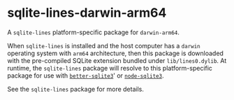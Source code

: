 <!--- Generated with the npm_generate_platform_packages.sh script, don't edit by hand -->

# sqlite-lines-darwin-arm64

A `sqlite-lines` platform-specific package for `darwin-arm64`. 

When `sqlite-lines` is installed and the host computer has a `darwin` operating system with `arm64` architecture, then this package is downloaded with the pre-compiled SQLite extension bundled under `lib/lines0.dylib`. At runtime, the `sqlite-lines` package will resolve to this platform-specific package for use with [`better-sqlite3`](https://github.com/WiseLibs/better-sqlite3)' or [`node-sqlite3`](https://github.com/TryGhost/node-sqlite3).

See the `sqlite-lines` package for more details.